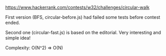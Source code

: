 https://www.hackerrank.com/contests/w32/challenges/circular-walk

First version (BFS, circular-before.js) had failed some tests before contest ended.

Second one (circular-fast.js) is based on the editorial. Very interesting and simple idea!

Complexity: O(N^2) => O(N)